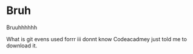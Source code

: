 # Bruh

Bruuhhhhhh

What is git evens used forrr iii donnt know Codeacadmey just told me to download it.
